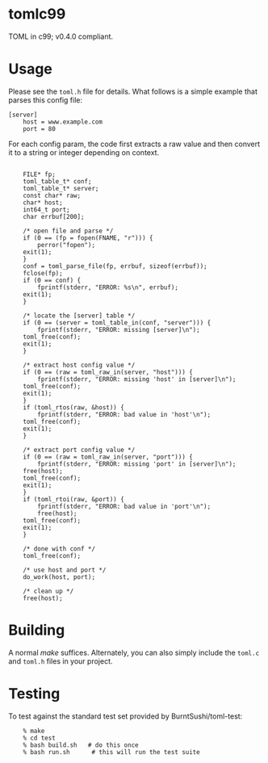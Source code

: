 # tomlc99
TOML in c99; v0.4.0 compliant.


# Usage

Please see the `toml.h` file for details. What follows is a simple example that
parses this config file:

```
[server]
    host = www.example.com
    port = 80
```

For each config param, the code first extracts a raw value and then
convert it to a string or integer depending on context.

```

    FILE* fp;
    toml_table_t* conf;
    toml_table_t* server;
    const char* raw;
    char* host;
    int64_t port;
    char errbuf[200];

    /* open file and parse */
    if (0 == (fp = fopen(FNAME, "r"))) {
        perror("fopen");
	exit(1);
    }
    conf = toml_parse_file(fp, errbuf, sizeof(errbuf));
    fclose(fp);
    if (0 == conf) {
        fprintf(stderr, "ERROR: %s\n", errbuf);
	exit(1);
    }

    /* locate the [server] table */
    if (0 == (server = toml_table_in(conf, "server"))) {
        fprintf(stderr, "ERROR: missing [server]\n");
	toml_free(conf);
	exit(1);
    }

    /* extract host config value */
    if (0 == (raw = toml_raw_in(server, "host"))) {
        fprintf(stderr, "ERROR: missing 'host' in [server]\n");
	toml_free(conf);
	exit(1);
    }
    if (toml_rtos(raw, &host)) {
        fprintf(stderr, "ERROR: bad value in 'host'\n");
	toml_free(conf);
	exit(1);
    }

    /* extract port config value */
    if (0 == (raw = toml_raw_in(server, "port"))) {
        fprintf(stderr, "ERROR: missing 'port' in [server]\n");
	free(host);
	toml_free(conf);
	exit(1);
    }
    if (toml_rtoi(raw, &port)) {
        fprintf(stderr, "ERROR: bad value in 'port'\n");
        free(host);			
	toml_free(conf);
	exit(1);
    }

    /* done with conf */
    toml_free(conf);

    /* use host and port */
    do_work(host, port);

    /* clean up */
    free(host);
```


# Building

A normal *make* suffices. Alternately, you can also simply include the
`toml.c` and `toml.h` files in your project.

# Testing

To test against the standard test set provided by BurntSushi/toml-test:

```
    % make
    % cd test
    % bash build.sh   # do this once
    % bash run.sh      # this will run the test suite
 ```



